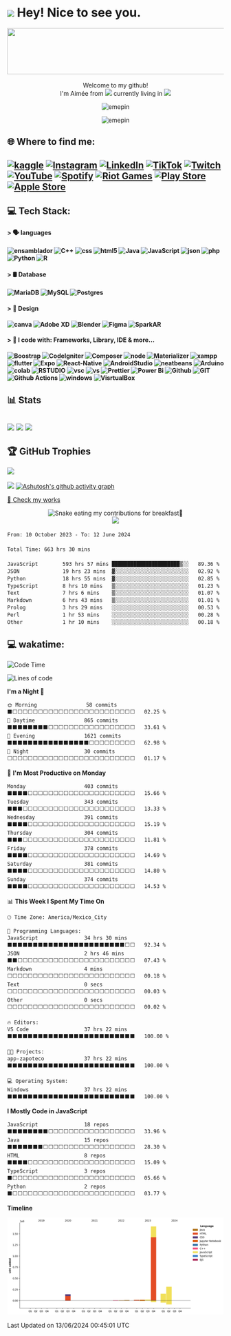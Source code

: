 
<h1><img src="https://slackmojis.com/emojis/10003-catjam/download" width="30"/> Hey! Nice to see you.</h1>

<img src="https://media.giphy.com/media/0fz5uNPHnoVHLEhAW2/giphy.gif" width="1017" height="107" />
<!-- 480 x 107 px -->

<br>
<p align="center">Welcome to my github! </br> I'm Aimée from <img src="https://cdn-icons-png.flaticon.com/512/630/630615.png" width="13"/> currently living in <img src="https://cdn-icons-png.flaticon.com/512/630/630615.png" width="13"/> 

<p align="center"> <img src="https://komarev.com/ghpvc/?username=emepin&label=Profile%20views&color=902fbd&style=flat-square" alt="emepin" /> </p>
<p align="center"> <img src="https://visitor-badge.laobi.icu/badge?page_id=EmePin.visitor-badge" alt="emepin" /> </p>


<!-- 
# 💫 About Me:
🔭 I’m currently working on<br>👯 I’m looking to collaborate on<br>🤝 I’m looking for help with<br>🌱 I’m currently learning<br>💬 Ask me about<br>⚡ Fun fact
 -->

<h2>🌐 Where to find me: <h2>

[![kaggle](https://img.shields.io/badge/Kaggle-20BEFF?style=flat-square&logo=Kaggle&logoColor=white)](https://www.kaggle.com/aimepinedanivn) [![Instagram](https://img.shields.io/badge/Instagram-%23E4405F.svg?style=flat-square&logo=Instagram&logoColor=white)](https://instagram.com/eme_aim) [![LinkedIn](https://img.shields.io/badge/LinkedIn-%230077B5.svg?style=flat-square&logo=linkedin&logoColor=white)](https://www.linkedin.com/in/aimee-pineda/) [![TikTok](https://img.shields.io/badge/TikTok-%23000000.svg?style=flat-square&logo=TikTok&logoColor=white)](https://tiktok.com/@@emebrou) [![Twitch](https://img.shields.io/badge/Twitch-%239146FF.svg?style=flat-square&logo=Twitch&logoColor=white)](https://twitch.tv/eme_aim) [![YouTube](https://img.shields.io/badge/YouTube-%23FF0000.svg?style=flat-square&logo=YouTube&logoColor=white)](https://youtube.com/@aimeepineda8400) [![Spotify](https://img.shields.io/badge/Spotify-1ED760?&style=flat-square&logo=spotify&logoColor=white)](https://open.spotify.com/user/22fnpkcydd7ignrvtbjlwh5di?si=0aaf6a524d774099) [![Riot Games](https://img.shields.io/badge/Riot_Games-D32936?style=flat-square&logo=riot-games&logoColor=white)](https://www.riotgames.com/sherblocked) [![Play Store](https://img.shields.io/badge/Google_Play-414141?style=flat-square&logo=google-play&logoColor=white)](https://www.kaggle.com/aimepinedanivn) [![Apple Store](https://img.shields.io/badge/App_Store-0D96F6?style=flat-square&logo=app-store&logoColor=white)](https://www.kaggle.com/aimepinedanivn)
## 💻 Tech Stack:
<h4>    > 🗣️ languages<h4>

![ensamblador](https://img.shields.io/badge/Assembly-654FF0?style=flat-square&logo=Assembly&logoColor=white)  ![C++](https://img.shields.io/badge/c++-%2300599C.svg?style=flat-square&logo=c%2B%2B&logoColor=white) ![css](https://img.shields.io/badge/CSS3-1572B6?style=flat-square&logo=css3&logoColor=white)
![html5](https://img.shields.io/badge/HTML5-E34F26?style=flat-square&logo=html5&logoColor=white) ![Java](https://img.shields.io/badge/java-%23ED8B00.svg?style=flat-square&logo=java&logoColor=white) ![JavaScript](https://img.shields.io/badge/JavaScript-323330?style=flat-square&logo=javascript&logoColor=F7DF1E) ![json](https://img.shields.io/badge/json-5E5C5C?style=flat-square&logo=json&logoColor=white) ![php](https://img.shields.io/badge/PHP-777BB4?style=flat-square&logo=php&logoColor=white) ![Python](https://img.shields.io/badge/python-3670A0?style=flat-square&logo=python&logoColor=ffdd54) ![R](https://img.shields.io/badge/R-276DC3?style=flat-square&logo=r&logoColor=white)
<h4>    > 🛢 Database<h4>

![MariaDB](https://img.shields.io/badge/MariaDB-003545?style=flat-square&logo=mariadb&logoColor=white) ![MySQL](https://img.shields.io/badge/mysql-%2300f.svg?style=flat-square&logo=mysql&logoColor=white) ![Postgres](https://img.shields.io/badge/postgres-%23316192.svg?style=flat-square&logo=postgresql&logoColor=white)

<h4>    > 🎨 Design <h4>

![canva](https://img.shields.io/badge/Canva-%2300C4CC.svg?&style=flat-square&logo=Canva&logoColor=white) ![Adobe XD](https://img.shields.io/badge/Adobe%20XD-470137?style=flat-square&logo=Adobe%20XD&logoColor=#FF61F6) ![Blender](https://img.shields.io/badge/blender-%23F5792A.svg?style=flat-square&logo=blender&logoColor=white) ![Figma](https://img.shields.io/badge/Figma-F24E1E?style=flat-square&logo=figma&logoColor=white) ![SparkAR](https://img.shields.io/badge/Spark%20AR-FF5C83?style=flat-square&logo=SparkAR&logoColor=white)
<h4>    > 🚀 I code with: Frameworks, Library, IDE & more...<h4>

![Boostrap](https://img.shields.io/badge/Bootstrap-563D7C?style=flat-square&logo=bootstrap&logoColor=white) ![CodeIgniter](https://img.shields.io/badge/Codeigniter-EF4223?style=flat-square&logo=codeigniter&logoColor=white) ![Composer](https://img.shields.io/badge/Composer-885630?style=flat-square&logo=Composer&logoColor=white) ![node](https://img.shields.io/badge/Node.js-339933?style=flat-square&logo=nodedotjs&logoColor=white) ![Materializer](https://img.shields.io/badge/material%20design-757575?style=flat-square&logo=material%20design&logoColor=white) ![xampp](https://img.shields.io/badge/Xampp-F37623?style=flat-square&logo=xampp&logoColor=white) ![flutter](https://img.shields.io/badge/Flutter-02569B?style=flat-square&logo=flutter&logoColor=white) ![Expo](https://img.shields.io/badge/Expo-1B1F23?style=flat-square&logo=expo&logoColor=white) ![React-Native](https://img.shields.io/badge/React_Native-20232A?style=flat-square&logo=react&logoColor=61DAFB) ![AndroidStudio](https://img.shields.io/badge/Android_Studio-3DDC84?style=flat-square&logo=android-studio&logoColor=white) ![neatbeans](https://img.shields.io/badge/apache%20netbeans-1B6AC6?style=flat-square&logo=apache%20netbeans%20IDE&logoColor=white) ![Arduino](https://img.shields.io/badge/Arduino_IDE-00979D?style=flat-square&logo=arduino&logoColor=white) ![colab](https://img.shields.io/badge/Colab-F9AB00?style=flat-square&logo=googlecolab&color=525252) ![RSTUDIO](https://img.shields.io/badge/RStudio-75AADB?style=flat-square&logo=RStudio&logoColor=white) ![vsc](https://img.shields.io/badge/VSCode-0078D4?style=flat-square&logo=visual%20studio%20code&logoColor=white) ![vs](https://img.shields.io/badge/Visual_Studio-5C2D91?style=flat-square&logo=visual%20studio&logoColor=white) ![Prettier](https://img.shields.io/badge/prettier-1A2C34?style=flat-square&logo=prettier&logoColor=F7BA3E) ![Power Bi](https://img.shields.io/badge/PowerBI-F2C811?style=flat-square&logo=Power%20BI&logoColor=white) ![Github](https://img.shields.io/badge/GitHub%20Pages-222222?style=flat-square&logo=GitHub%20Pages&logoColor=white) ![GIT](https://img.shields.io/badge/GIT-E44C30?style=flat-square&logo=git&logoColor=white) ![Github Actions](https://img.shields.io/badge/Github%20Actions-282a2e?style=flat-square&logo=githubactions&logoColor=367cfe) ![windows](https://img.shields.io/badge/Windows-0078D6?style=flat-square&logo=windows&logoColor=white) ![VisrtualBox](https://img.shields.io/badge/VirtualBox-21416b?style=flat-square&logo=VirtualBox&logoColor=white)
<h2> 📊 Stats<h2>

	
[![](https://github-readme-stats.vercel.app/api?username=emepin&theme=dracula&hide_border=false&include_all_commits=true&count_private=false&show_icons=true)](https://github.com/emepin/github-readme-stats)
![](https://github-readme-streak-stats.herokuapp.com/?user=emepin&theme=dracula&hide_border=false)
![](https://github-readme-stats.vercel.app/api/top-langs/?username=emepin&theme=dracula&hide_border=false&include_all_commits=true&count_private=false&layout=compact)
##   🏆 GitHub Trophies

![](https://github-profile-trophy.vercel.app/?username=emepin&theme=dracula&no-frame=false&no-bg=false&margin-w=4)

![](https://github-profile-summary-cards.vercel.app/api/cards/profile-details?emepin={emepin}&theme=dracula)
[![Ashutosh's github activity graph](https://github-readme-activity-graph.vercel.app/graph?username=EmePin&theme=dracula)](https://github.com/EmePin/github-readme-activity-graph)

<a href="https://emepin.github.io/html/Yutu/codHolaMundo/blog" target="blank"> 💼 Check my works </a>

<!--```python

from dataclasses import dataclass
from typing import Tuple


class Meta(type):
    def __new__(cls, name, bases, attrs):
        new_cls = super().__new__(cls, name, bases, attrs)
        return dataclass(unsafe_hash=True, frozen=True)(new_cls)


class Bio(metaclass=Meta):
    name        : str = "Aimée Pineda"
    designation : str = "Data Scientist"
    company     : str = "ITO"
    base        : str = "México"
    blog        : str = "https://emepin.github.io/html/"


class Stack(metaclass=Meta):
    languages   : Tuple[str, ...] = ("Java","Python", "Go", "C++", "assembly", "HTML5", "JavaScript", "R", "PHP")
    databases   : Tuple[str, ...] = ("MySQL", "PostgreSQL", "MariaDB")

```-->
<!-- Proudly created with GPRM ( https://gprm.itsvg.in )  and https://rahuldkjain.github.io/gh-profile-readme-generator/ -->


<!-- 
flat-square
flat
flat-square -->

<!-- ![visitors](https://visitor-badge.glitch.me/badge?page_id=EmePin.EmePin) -->

<!-- <a href="https://kaggle.com/aimepinedanivn" target="blank"><img align="center" src="https://raw.githubusercontent.com/rahuldkjain/github-profile-readme-generator/master/src/images/icons/Social/kaggle.svg" alt="aimepinedanivn" height="30" width="40" /></a> -->


<!-- <p align="left"> 
	 <a href="https://www.w3schools.com/css/" target="_blank" rel="noreferrer"> <img src="https://raw.githubusercontent.com/devicons/devicon/master/icons/css3/css3-original-wordmark.svg" alt="css3" width="40" height="40"/> </a>        
	
<p>
   -->
  <!-- <img alt="git" src="https://img.shields.io/badge/-Git-F05032?style=flat-square&logo=git&logoColor=white" />
  <img alt="Brave browser" src="https://img.shields.io/badge/-Brave_Browser-FB542B?style=flat-square&logo=brave&logoColor=white" /> -->
 

 <!-- ![Anurag's GitHub stats](https://github-readme-stats.vercel.app/api?username=emepin&count_private=true)

![Anurag's GitHub stats](https://github-readme-stats.vercel.app/api?username=emepin&show_icons=true) -->

<!-- <img src="https://github.com/EmePin/EmePin/blob/output/snake.svg" alt="Snake animation" /> -->
<div align="center">
	<img alt="Snake eating my contributions for breakfast🧉" src="https://raw.githubusercontent.com/EmePin/EmePin/preview/github-contribution-grid-snake.svg" />
</div>

<!-- spoty
![Alt text](https://spotify-recently-played-readme.vercel.app/api?user=22fnpkcydd7ignrvtbjlwh5di)

![Alt text](https://spotify-recently-played-readme.vercel.app/api?user=22fnpkcydd7ignrvtbjlwh5di&count={count})

![Alt text](https://spotify-recently-played-readme.vercel.app/api?user=22fnpkcydd7ignrvtbjlwh5di&unique={true|1|on|yes}) 

![Alt text](https://spotify-recently-played-readme.vercel.app/api?user=22fnpkcydd7ignrvtbjlwh5di&unique={true|1|on|yes})
-->


<div align="center">
  <!-- <img height="200" src="https://media.giphy.com/media/V7nPgYz8zgjuzRWWLb/giphy.gif"  /> -->
  <img height="200" src="https://media.giphy.com/media/137EaR4vAOCn1S/giphy.gif"  />
</div>


<div align="left">
	<!--START_SECTION:aim-->

```txt
From: 10 October 2023 - To: 12 June 2024

Total Time: 663 hrs 30 mins

JavaScript        593 hrs 57 mins ██████████████████████▒░░   89.36 %
JSON              19 hrs 23 mins  ▓░░░░░░░░░░░░░░░░░░░░░░░░   02.92 %
Python            18 hrs 55 mins  ▓░░░░░░░░░░░░░░░░░░░░░░░░   02.85 %
TypeScript        8 hrs 10 mins   ▒░░░░░░░░░░░░░░░░░░░░░░░░   01.23 %
Text              7 hrs 6 mins    ▒░░░░░░░░░░░░░░░░░░░░░░░░   01.07 %
Markdown          6 hrs 43 mins   ▒░░░░░░░░░░░░░░░░░░░░░░░░   01.01 %
Prolog            3 hrs 29 mins   ░░░░░░░░░░░░░░░░░░░░░░░░░   00.53 %
Perl              1 hr 53 mins    ░░░░░░░░░░░░░░░░░░░░░░░░░   00.28 %
Other             1 hr 10 mins    ░░░░░░░░░░░░░░░░░░░░░░░░░   00.18 %
```

<!--END_SECTION:aim-->
</div>




## 💻 wakatime:

<!--START_SECTION:waka-->
![Code Time](http://img.shields.io/badge/Code%20Time-669%20hrs%2032%20mins-blue)

![Lines of code](https://img.shields.io/badge/From%20Hello%20World%20I%27ve%20Written-2.3%20million%20lines%20of%20code-blue)

**I'm a Night 🦉** 

```text
🌞 Morning                58 commits          ⬛⬜⬜⬜⬜⬜⬜⬜⬜⬜⬜⬜⬜⬜⬜⬜⬜⬜⬜⬜⬜⬜⬜⬜⬜   02.25 % 
🌆 Daytime                865 commits         ⬛⬛⬛⬛⬛⬛⬛⬛⬜⬜⬜⬜⬜⬜⬜⬜⬜⬜⬜⬜⬜⬜⬜⬜⬜   33.61 % 
🌃 Evening                1621 commits        ⬛⬛⬛⬛⬛⬛⬛⬛⬛⬛⬛⬛⬛⬛⬛⬛⬜⬜⬜⬜⬜⬜⬜⬜⬜   62.98 % 
🌙 Night                  30 commits          ⬜⬜⬜⬜⬜⬜⬜⬜⬜⬜⬜⬜⬜⬜⬜⬜⬜⬜⬜⬜⬜⬜⬜⬜⬜   01.17 % 
```
📅 **I'm Most Productive on Monday** 

```text
Monday                   403 commits         ⬛⬛⬛⬛⬜⬜⬜⬜⬜⬜⬜⬜⬜⬜⬜⬜⬜⬜⬜⬜⬜⬜⬜⬜⬜   15.66 % 
Tuesday                  343 commits         ⬛⬛⬛⬜⬜⬜⬜⬜⬜⬜⬜⬜⬜⬜⬜⬜⬜⬜⬜⬜⬜⬜⬜⬜⬜   13.33 % 
Wednesday                391 commits         ⬛⬛⬛⬛⬜⬜⬜⬜⬜⬜⬜⬜⬜⬜⬜⬜⬜⬜⬜⬜⬜⬜⬜⬜⬜   15.19 % 
Thursday                 304 commits         ⬛⬛⬛⬜⬜⬜⬜⬜⬜⬜⬜⬜⬜⬜⬜⬜⬜⬜⬜⬜⬜⬜⬜⬜⬜   11.81 % 
Friday                   378 commits         ⬛⬛⬛⬛⬜⬜⬜⬜⬜⬜⬜⬜⬜⬜⬜⬜⬜⬜⬜⬜⬜⬜⬜⬜⬜   14.69 % 
Saturday                 381 commits         ⬛⬛⬛⬛⬜⬜⬜⬜⬜⬜⬜⬜⬜⬜⬜⬜⬜⬜⬜⬜⬜⬜⬜⬜⬜   14.80 % 
Sunday                   374 commits         ⬛⬛⬛⬛⬜⬜⬜⬜⬜⬜⬜⬜⬜⬜⬜⬜⬜⬜⬜⬜⬜⬜⬜⬜⬜   14.53 % 
```


📊 **This Week I Spent My Time On** 

```text
🕑︎ Time Zone: America/Mexico_City

💬 Programming Languages: 
JavaScript               34 hrs 30 mins      ⬛⬛⬛⬛⬛⬛⬛⬛⬛⬛⬛⬛⬛⬛⬛⬛⬛⬛⬛⬛⬛⬛⬛⬜⬜   92.34 % 
JSON                     2 hrs 46 mins       ⬛⬛⬜⬜⬜⬜⬜⬜⬜⬜⬜⬜⬜⬜⬜⬜⬜⬜⬜⬜⬜⬜⬜⬜⬜   07.43 % 
Markdown                 4 mins              ⬜⬜⬜⬜⬜⬜⬜⬜⬜⬜⬜⬜⬜⬜⬜⬜⬜⬜⬜⬜⬜⬜⬜⬜⬜   00.18 % 
Text                     0 secs              ⬜⬜⬜⬜⬜⬜⬜⬜⬜⬜⬜⬜⬜⬜⬜⬜⬜⬜⬜⬜⬜⬜⬜⬜⬜   00.03 % 
Other                    0 secs              ⬜⬜⬜⬜⬜⬜⬜⬜⬜⬜⬜⬜⬜⬜⬜⬜⬜⬜⬜⬜⬜⬜⬜⬜⬜   00.02 % 

🔥 Editors: 
VS Code                  37 hrs 22 mins      ⬛⬛⬛⬛⬛⬛⬛⬛⬛⬛⬛⬛⬛⬛⬛⬛⬛⬛⬛⬛⬛⬛⬛⬛⬛   100.00 % 

🐱‍💻 Projects: 
app-zapoteco             37 hrs 22 mins      ⬛⬛⬛⬛⬛⬛⬛⬛⬛⬛⬛⬛⬛⬛⬛⬛⬛⬛⬛⬛⬛⬛⬛⬛⬛   100.00 % 

💻 Operating System: 
Windows                  37 hrs 22 mins      ⬛⬛⬛⬛⬛⬛⬛⬛⬛⬛⬛⬛⬛⬛⬛⬛⬛⬛⬛⬛⬛⬛⬛⬛⬛   100.00 % 
```

**I Mostly Code in JavaScript** 

```text
JavaScript               18 repos            ⬛⬛⬛⬛⬛⬛⬛⬛⬜⬜⬜⬜⬜⬜⬜⬜⬜⬜⬜⬜⬜⬜⬜⬜⬜   33.96 % 
Java                     15 repos            ⬛⬛⬛⬛⬛⬛⬛⬜⬜⬜⬜⬜⬜⬜⬜⬜⬜⬜⬜⬜⬜⬜⬜⬜⬜   28.30 % 
HTML                     8 repos             ⬛⬛⬛⬛⬜⬜⬜⬜⬜⬜⬜⬜⬜⬜⬜⬜⬜⬜⬜⬜⬜⬜⬜⬜⬜   15.09 % 
TypeScript               3 repos             ⬛⬜⬜⬜⬜⬜⬜⬜⬜⬜⬜⬜⬜⬜⬜⬜⬜⬜⬜⬜⬜⬜⬜⬜⬜   05.66 % 
Python                   2 repos             ⬛⬜⬜⬜⬜⬜⬜⬜⬜⬜⬜⬜⬜⬜⬜⬜⬜⬜⬜⬜⬜⬜⬜⬜⬜   03.77 % 
```



**Timeline**

![Lines of Code chart](https://raw.githubusercontent.com/EmePin/EmePin/main/assets/bar_graph.png)


 Last Updated on 13/06/2024 00:45:01 UTC
<!--END_SECTION:waka-->



